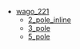 * [wago_221](/wago_221)
  * [2_pole_inline](/wago_221/2_pole_inline)
  * [3_pole](/wago_221/3_pole)
  * [5_pole](/wago_221/5_pole)
